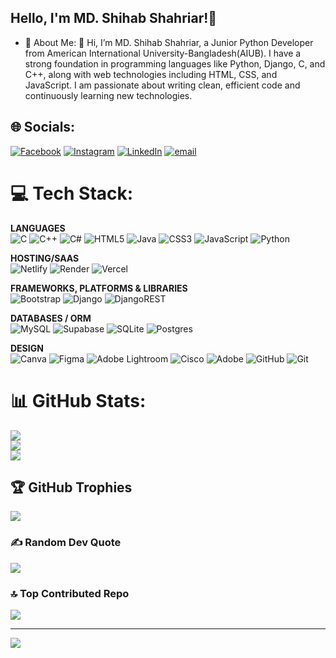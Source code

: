 ## Hello, I'm MD. Shihab Shahriar!👋
<!--Here are some ideas to get you started:
- 🔭 I’m currently working on Web Development Projects
- 🌱 I’m currently learning Django
- 👯 I’m looking to collaborate on Web Development Projects
- 🤔 I’m looking for help with Web Development
- 💬 Ask me about Web Development Projects
- 📫 How to reach me: shihabshahriar.contact@gmail.com
- 😄 Pronouns: He/Him
- ⚡ Fun fact: I Love Code. -->
- 🚀 About Me:
👋 Hi, I’m MD. Shihab Shahriar, a Junior Python Developer from American International University-Bangladesh(AIUB).
I have a strong foundation in programming languages like Python, Django, C, and C++, along with web technologies including HTML, CSS, and JavaScript. I am passionate about writing clean, efficient code and continuously learning new technologies.


## 🌐 Socials:
[![Facebook](https://img.shields.io/badge/Facebook-%231877F2.svg?logo=Facebook&logoColor=white)](https://facebook.com/iamshihabshahriar) [![Instagram](https://img.shields.io/badge/Instagram-%23E4405F.svg?logo=Instagram&logoColor=white)](https://instagram.com/_shihab__shahriar_) [![LinkedIn](https://img.shields.io/badge/LinkedIn-%230077B5.svg?logo=linkedin&logoColor=white)](https://linkedin.com/in/mdshihabshahriar) [![email](https://img.shields.io/badge/Email-D14836?logo=gmail&logoColor=white)](mailto:shihabshahriar.contact@gmail.com) 

# 💻 Tech Stack:

**LANGUAGES**  
![C](https://img.shields.io/badge/c-%2300599C.svg?style=for-the-badge&logo=c&logoColor=white) ![C++](https://img.shields.io/badge/c++-%2300599C.svg?style=for-the-badge&logo=c%2B%2B&logoColor=white) ![C#](https://img.shields.io/badge/c%23-%23239120.svg?style=for-the-badge&logo=csharp&logoColor=white) ![HTML5](https://img.shields.io/badge/html5-%23E34F26.svg?style=for-the-badge&logo=html5&logoColor=white) ![Java](https://img.shields.io/badge/java-%23ED8B00.svg?style=for-the-badge&logo=openjdk&logoColor=white) ![CSS3](https://img.shields.io/badge/css3-%231572B6.svg?style=for-the-badge&logo=css3&logoColor=white) ![JavaScript](https://img.shields.io/badge/javascript-%23323330.svg?style=for-the-badge&logo=javascript&logoColor=%23F7DF1E) ![Python](https://img.shields.io/badge/python-3670A0?style=for-the-badge&logo=python&logoColor=ffdd54)


**HOSTING/SAAS**  
![Netlify](https://img.shields.io/badge/netlify-%23000000.svg?style=for-the-badge&logo=netlify&logoColor=#00C7B7) ![Render](https://img.shields.io/badge/Render-%46E3B7.svg?style=for-the-badge&logo=render&logoColor=white) ![Vercel](https://img.shields.io/badge/vercel-%23000000.svg?style=for-the-badge&logo=vercel&logoColor=white) 


**FRAMEWORKS, PLATFORMS & LIBRARIES** <br>
![Bootstrap](https://img.shields.io/badge/bootstrap-%238511FA.svg?style=for-the-badge&logo=bootstrap&logoColor=white) ![Django](https://img.shields.io/badge/django-%23092E20.svg?style=for-the-badge&logo=django&logoColor=white) ![DjangoREST](https://img.shields.io/badge/DJANGO-REST-ff1709?style=for-the-badge&logo=django&logoColor=white&color=ff1709&labelColor=gray) 


**DATABASES / ORM**  
![MySQL](https://img.shields.io/badge/mysql-4479A1.svg?style=for-the-badge&logo=mysql&logoColor=white) ![Supabase](https://img.shields.io/badge/Supabase-3ECF8E?style=for-the-badge&logo=supabase&logoColor=white) ![SQLite](https://img.shields.io/badge/sqlite-%2307405e.svg?style=for-the-badge&logo=sqlite&logoColor=white) ![Postgres](https://img.shields.io/badge/postgres-%23316192.svg?style=for-the-badge&logo=postgresql&logoColor=white) 


**DESIGN**  
![Canva](https://img.shields.io/badge/Canva-%2300C4CC.svg?style=for-the-badge&logo=Canva&logoColor=white) ![Figma](https://img.shields.io/badge/figma-%23F24E1E.svg?style=for-the-badge&logo=figma&logoColor=white) ![Adobe Lightroom](https://img.shields.io/badge/Adobe%20Lightroom-31A8FF.svg?style=for-the-badge&logo=Adobe%20Lightroom&logoColor=white) ![Cisco](https://img.shields.io/badge/cisco-%23049fd9.svg?style=for-the-badge&logo=cisco&logoColor=black) ![Adobe](https://img.shields.io/badge/adobe-%23FF0000.svg?style=for-the-badge&logo=adobe&logoColor=white) ![GitHub](https://img.shields.io/badge/github-%23121011.svg?style=for-the-badge&logo=github&logoColor=white) ![Git](https://img.shields.io/badge/git-%23F05033.svg?style=for-the-badge&logo=git&logoColor=white)

# 📊 GitHub Stats:
![](https://github-readme-stats.vercel.app/api?username=mdshihabshahriar&theme=highcontrast&hide_border=false&include_all_commits=false&count_private=false)<br/>
![](https://nirzak-streak-stats.vercel.app/?user=mdshihabshahriar&theme=highcontrast&hide_border=false)<br/>
![](https://github-readme-stats.vercel.app/api/top-langs/?username=mdshihabshahriar&theme=highcontrast&hide_border=false&include_all_commits=false&count_private=false&layout=compact)

## 🏆 GitHub Trophies
![](https://github-profile-trophy.vercel.app/?username=mdshihabshahriar&theme=gruvbox&no-frame=false&no-bg=true&margin-w=4)

### ✍️ Random Dev Quote
![](https://quotes-github-readme.vercel.app/api?type=horizontal&theme=radical)

### 🔝 Top Contributed Repo
![](https://github-contributor-stats.vercel.app/api?username=mdshihabshahriar&limit=5&theme=dark&combine_all_yearly_contributions=true)

---
[![](https://visitcount.itsvg.in/api?id=mdshihabshahriar&icon=0&color=0)](https://visitcount.itsvg.in)

<!-- Proudly created with GPRM ( https://gprm.itsvg.in ) -->
